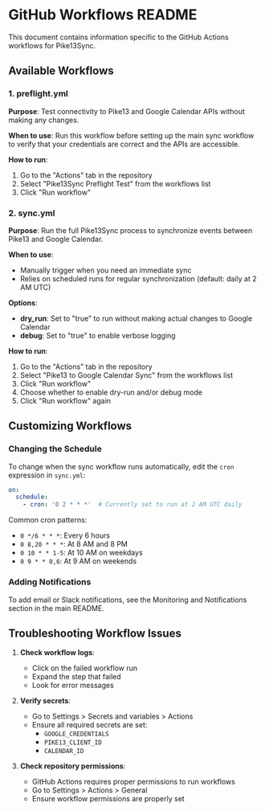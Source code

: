 # GitHub Workflows README

This document contains information specific to the GitHub Actions workflows for Pike13Sync.

## Available Workflows

### 1. preflight.yml

**Purpose**: Test connectivity to Pike13 and Google Calendar APIs without making any changes.

**When to use**: Run this workflow before setting up the main sync workflow to verify that your credentials are correct and the APIs are accessible.

**How to run**:
1. Go to the "Actions" tab in the repository
2. Select "Pike13Sync Preflight Test" from the workflows list
3. Click "Run workflow"

### 2. sync.yml

**Purpose**: Run the full Pike13Sync process to synchronize events between Pike13 and Google Calendar.

**When to use**:
- Manually trigger when you need an immediate sync
- Relies on scheduled runs for regular synchronization (default: daily at 2 AM UTC)

**Options**:
- **dry_run**: Set to "true" to run without making actual changes to Google Calendar
- **debug**: Set to "true" to enable verbose logging

**How to run**:
1. Go to the "Actions" tab in the repository
2. Select "Pike13 to Google Calendar Sync" from the workflows list
3. Click "Run workflow"
4. Choose whether to enable dry-run and/or debug mode
5. Click "Run workflow" again

## Customizing Workflows

### Changing the Schedule

To change when the sync workflow runs automatically, edit the `cron` expression in `sync.yml`:

```yaml
on:
  schedule:
    - cron: '0 2 * * *'  # Currently set to run at 2 AM UTC daily
```

Common cron patterns:
- `0 */6 * * *`: Every 6 hours
- `0 8,20 * * *`: At 8 AM and 8 PM
- `0 10 * * 1-5`: At 10 AM on weekdays
- `0 9 * * 0,6`: At 9 AM on weekends

### Adding Notifications

To add email or Slack notifications, see the Monitoring and Notifications section in the main README.

## Troubleshooting Workflow Issues

1. **Check workflow logs**:
   - Click on the failed workflow run
   - Expand the step that failed
   - Look for error messages

2. **Verify secrets**:
   - Go to Settings > Secrets and variables > Actions
   - Ensure all required secrets are set:
     - `GOOGLE_CREDENTIALS`
     - `PIKE13_CLIENT_ID`
     - `CALENDAR_ID`

3. **Check repository permissions**:
   - GitHub Actions requires proper permissions to run workflows
   - Go to Settings > Actions > General
   - Ensure workflow permissions are properly set

